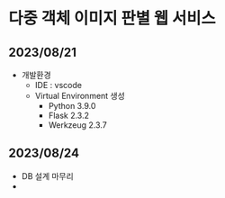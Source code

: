 # 다중 객체 이미지 판별 웹 서비스

## 2023/08/21
- 개발환경
    - IDE : vscode
    - Virtual Environment 생성
        - Python 3.9.0
        - Flask 2.3.2
        - Werkzeug 2.3.7
## 2023/08/24
- DB 설계 마무리
- 
